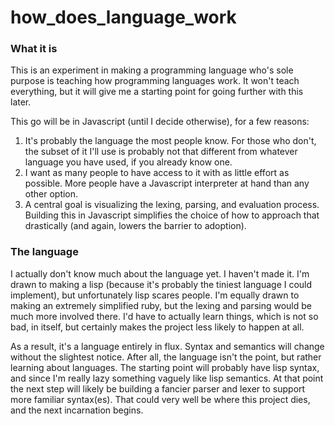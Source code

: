 how_does_language_work
======================

### What it is

This is an experiment in making a programming language who's sole purpose is teaching how programming languages work.  It won't teach everything, but it will give me a starting point for going further with this later.

This go will be in Javascript (until I decide otherwise), for a few reasons:

1. It's probably the language the most people know.  For those who don't, the subset of it I'll use is probably not that different from whatever language you have used, if you already know one.
2. I want as many people to have access to it with as little effort as possible.  More people have a Javascript interpreter at hand than any other option.
3. A central goal is visualizing the lexing, parsing, and evaluation process.  Building this in Javascript simplifies the choice of how to approach that drastically (and again, lowers the barrier to adoption).

### The language

I actually don't know much about the language yet.  I haven't made it.  I'm drawn to making a lisp (because it's probably the tiniest language I could implement), but unfortunately lisp scares people.  I'm equally drawn to making an extremely simplified ruby, but the lexing and parsing would be much more involved there.  I'd have to actually learn things, which is not so bad, in itself, but certainly makes the project less likely to happen at all.

As a result, it's a language entirely in flux.  Syntax and semantics will change without the slightest notice.  After all, the language isn't the point, but rather learning about languages.  The starting point will probably have lisp syntax, and since I'm really lazy something vaguely like lisp semantics.  At that point the next step will likely be building a fancier parser and lexer to support more familiar syntax(es).  That could very well be where this project dies, and the next incarnation begins.
